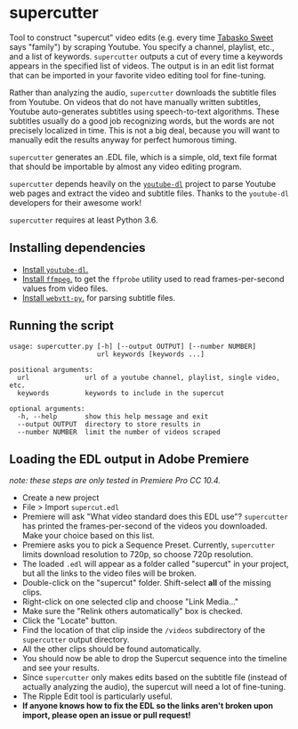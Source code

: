 # supercutter
Tool to construct "supercut" video edits (e.g. every time [Tabasko Sweet](https://www.youtube.com/playlist?list=PLi_iu5SegOb2kvX550TRTkJopEFE1eBs4) says "family") by scraping Youtube.
You specify a channel, playlist, etc., and a list of keywords.
`supercutter` outputs a cut of every time a keywords appears in the specified list of videos.
The output is in an edit list format that can be imported in your favorite video editing tool for fine-tuning.

Rather than analyzing the audio, `supercutter` downloads the subtitle files from Youtube.
On videos that do not have manually written subtitles, Youtube auto-generates subtitles using speech-to-text algorithms.
These subtitles usually do a good job recognizing words, but the words are not precisely localized in time.
This is not a big deal, because you will want to manually edit the results anyway for perfect humorous timing.

`supercutter` generates an .EDL file, which is a simple, old, text file format that should be importable by almost any video editing program.

`supercutter` depends heavily on the [`youtube-dl`](https://rg3.github.io/youtube-dl/) project to parse Youtube web pages and extract the video and subtitle files.
Thanks to the `youtube-dl` developers for their awesome work!

`supercutter` requires at least Python 3.6.

## Installing dependencies

* [Install `youtube-dl`.](https://github.com/rg3/youtube-dl/blob/master/README.md#installation)
* [Install `ffmpeg`.](https://ffmpeg.org/download.html) to get the `ffprobe` utility used to read frames-per-second values from video files.
* [Install `webvtt-py`.](https://webvtt-py.readthedocs.io/en/latest/quickstart.html#installation) for parsing subtitle files.

## Running the script

    usage: supercutter.py [-h] [--output OUTPUT] [--number NUMBER]
                          url keywords [keywords ...]

    positional arguments:
      url              url of a youtube channel, playlist, single video, etc.
      keywords         keywords to include in the supercut

    optional arguments:
      -h, --help       show this help message and exit
      --output OUTPUT  directory to store results in
      --number NUMBER  limit the number of videos scraped

## Loading the EDL output in Adobe Premiere

*note: these steps are only tested in Premiere Pro CC 10.4.*

* Create a new project
* File > Import `supercut.edl`
* Premiere will ask "What video standard does this EDL use"? `supercutter` has printed the frames-per-second of the videos you downloaded. Make your choice based on this list.
* Premiere asks you to pick a Sequence Preset. Currently, `supercutter` limits download resolution to 720p, so choose 720p resolution.
* The loaded `.edl` will appear as a folder called "supercut" in your project, but all the links to the video files will be broken.
* Double-click on the "supercut" folder. Shift-select **all** of the missing clips.
* Right-click on one selected clip and choose "Link Media..."
* Make sure the "Relink others automatically" box is checked.
* Click the "Locate" button.
* Find the location of that clip inside the `/videos` subdirectory of the `supercutter` output directory.
* All the other clips should be found automatically.
* You should now be able to drop the Supercut sequence into the timeline and see your results.
* Since `supercutter` only makes edits based on the subtitle file (instead of actually analyzing the audio), the supercut will need a lot of fine-tuning.
* The Ripple Edit tool is particularly useful.
* **If anyone knows how to fix the EDL so the links aren't broken upon import, please open an issue or pull request!**
